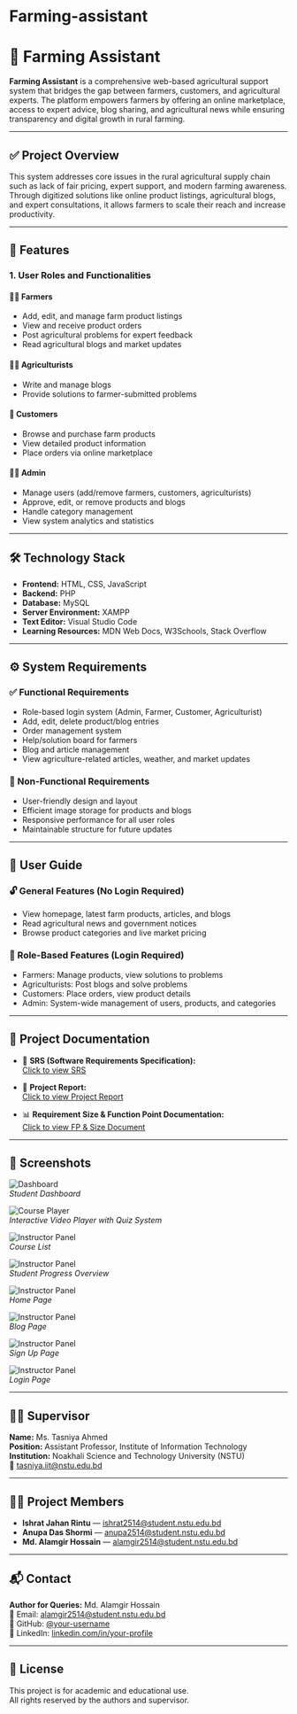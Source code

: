 # Farming-assistant
 

# 🌾 Farming Assistant

**Farming Assistant** is a comprehensive web-based agricultural support system that bridges the gap between farmers, customers, and agricultural experts. The platform empowers farmers by offering an online marketplace, access to expert advice, blog sharing, and agricultural news while ensuring transparency and digital growth in rural farming.

---

## ✅ Project Overview

This system addresses core issues in the rural agricultural supply chain such as lack of fair pricing, expert support, and modern farming awareness. Through digitized solutions like online product listings, agricultural blogs, and expert consultations, it allows farmers to scale their reach and increase productivity.

---

## 🚀 Features

### 1. **User Roles and Functionalities**

#### 👨‍🌾 Farmers
- Add, edit, and manage farm product listings
- View and receive product orders
- Post agricultural problems for expert feedback
- Read agricultural blogs and market updates

#### 🧑‍🏫 Agriculturists
- Write and manage blogs
- Provide solutions to farmer-submitted problems

#### 🛒 Customers
- Browse and purchase farm products
- View detailed product information
- Place orders via online marketplace

#### 👨‍💼 Admin
- Manage users (add/remove farmers, customers, agriculturists)
- Approve, edit, or remove products and blogs
- Handle category management
- View system analytics and statistics

---

## 🛠️ Technology Stack

- **Frontend:** HTML, CSS, JavaScript  
- **Backend:** PHP  
- **Database:** MySQL  
- **Server Environment:** XAMPP  
- **Text Editor:** Visual Studio Code  
- **Learning Resources:** MDN Web Docs, W3Schools, Stack Overflow

---

## ⚙️ System Requirements

### ✅ Functional Requirements
- Role-based login system (Admin, Farmer, Customer, Agriculturist)  
- Add, edit, delete product/blog entries  
- Order management system  
- Help/solution board for farmers  
- Blog and article management  
- View agriculture-related articles, weather, and market updates  

### 🔐 Non-Functional Requirements
- User-friendly design and layout  
- Efficient image storage for products and blogs  
- Responsive performance for all user roles  
- Maintainable structure for future updates  

---

## 📘 User Guide

### 🔓 General Features (No Login Required)
- View homepage, latest farm products, articles, and blogs  
- Read agricultural news and government notices  
- Browse product categories and live market pricing  

### 🔐 Role-Based Features (Login Required)
- Farmers: Manage products, view solutions to problems  
- Agriculturists: Post blogs and solve problems  
- Customers: Place orders, view product details  
- Admin: System-wide management of users, products, and categories  

---

## 📄 Project Documentation

- 📘 **SRS (Software Requirements Specification):**  
  [Click to view SRS](https://drive.google.com/file/d/1wupgRyjuSgyax6xJmkJNP0n52c_OdNIW/view?usp=sharing)

- 📑 **Project Report:**  
  [Click to view Project Report](https://drive.google.com/file/d/1wsW_v7lIUElye37hzDu9zdzP22kr8xqS/view?usp=sharing)

- 📊 **Requirement Size & Function Point Documentation:**  
  [Click to view FP & Size Document](https://drive.google.com/file/d/1-8wcajAGnPZetEckW-ke-TouzoI80b3Q/view?usp=sharing)

---

## 📸 Screenshots


![Dashboard](./src/assets/ProjectsImage/student_dashboard.png)  
*Student Dashboard*

![Course Player](./src/assets/ProjectsImage/course.png)  
*Interactive Video Player with Quiz System*

![Instructor Panel](./src/assets/ProjectsImage/Course_List.png)  
*Course List*

![Instructor Panel](./src/assets/ProjectsImage/Student%20profile.png)  
*Student Progress Overview*

![Instructor Panel](./src/assets/ProjectsImage/Home_Page.png)  
*Home Page*

![Instructor Panel](./src/assets/ProjectsImage/Blogs.png)  
*Blog Page*

![Instructor Panel](./src/assets/ProjectsImage/signup.png)  
*Sign Up Page*

![Instructor Panel](./src/assets/ProjectsImage/Login.png)  
*Login Page*

---

## 🧑‍🏫 Supervisor

**Name:** Ms. Tasniya Ahmed  
**Position:** Assistant Professor, Institute of Information Technology  
**Institution:** Noakhali Science and Technology University (NSTU)  
📧 [tasniya.iit@nstu.edu.bd](mailto:tasniya.iit@nstu.edu.bd)

---

## 👨‍💻 Project Members

- **Ishrat Jahan Rintu** — [ishrat2514@student.nstu.edu.bd](mailto:ishrat2514@student.nstu.edu.bd)  
- **Anupa Das Shormi** — [anupa2514@student.nstu.edu.bd](mailto:anupa2514@student.nstu.edu.bd)  
- **Md. Alamgir Hossain** — [alamgir2514@student.nstu.edu.bd](mailto:alamgir2514@student.nstu.edu.bd)

---

## 📬 Contact

**Author for Queries:** Md. Alamgir Hossain  
📧 Email: [alamgir2514@student.nstu.edu.bd](mailto:alamgir2514@student.nstu.edu.bd)  
🔗 GitHub: [@your-username](https://github.com/your-username)  
🔗 LinkedIn: [linkedin.com/in/your-profile](https://linkedin.com/in/your-profile)

---

## 📜 License

This project is for academic and educational use.  
All rights reserved by the authors and supervisor.

